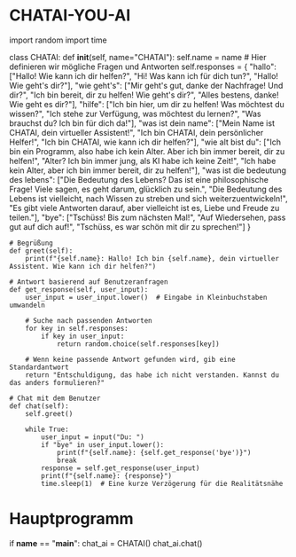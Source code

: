 # CHATAI-YOU-AI
import random
import time

class CHATAI:
    def __init__(self, name="CHATAI"):
        self.name = name
        # Hier definieren wir mögliche Fragen und Antworten
        self.responses = {
            "hallo": ["Hallo! Wie kann ich dir helfen?", "Hi! Was kann ich für dich tun?", "Hallo! Wie geht's dir?"],
            "wie geht's": ["Mir geht's gut, danke der Nachfrage! Und dir?", "Ich bin bereit, dir zu helfen! Wie geht's dir?", "Alles bestens, danke! Wie geht es dir?"],
            "hilfe": ["Ich bin hier, um dir zu helfen! Was möchtest du wissen?", "Ich stehe zur Verfügung, was möchtest du lernen?", "Was brauchst du? Ich bin für dich da!"],
            "was ist dein name": ["Mein Name ist CHATAI, dein virtueller Assistent!", "Ich bin CHATAI, dein persönlicher Helfer!", "Ich bin CHATAI, wie kann ich dir helfen?"],
            "wie alt bist du": ["Ich bin ein Programm, also habe ich kein Alter. Aber ich bin immer bereit, dir zu helfen!", "Alter? Ich bin immer jung, als KI habe ich keine Zeit!", "Ich habe kein Alter, aber ich bin immer bereit, dir zu helfen!"],
            "was ist die bedeutung des lebens": ["Die Bedeutung des Lebens? Das ist eine philosophische Frage! Viele sagen, es geht darum, glücklich zu sein.", "Die Bedeutung des Lebens ist vielleicht, nach Wissen zu streben und sich weiterzuentwickeln!", "Es gibt viele Antworten darauf, aber vielleicht ist es, Liebe und Freude zu teilen."],
            "bye": ["Tschüss! Bis zum nächsten Mal!", "Auf Wiedersehen, pass gut auf dich auf!", "Tschüss, es war schön mit dir zu sprechen!"]
        }

    # Begrüßung
    def greet(self):
        print(f"{self.name}: Hallo! Ich bin {self.name}, dein virtueller Assistent. Wie kann ich dir helfen?")

    # Antwort basierend auf Benutzeranfragen
    def get_response(self, user_input):
        user_input = user_input.lower()  # Eingabe in Kleinbuchstaben umwandeln
        
        # Suche nach passenden Antworten
        for key in self.responses:
            if key in user_input:
                return random.choice(self.responses[key])
        
        # Wenn keine passende Antwort gefunden wird, gib eine Standardantwort
        return "Entschuldigung, das habe ich nicht verstanden. Kannst du das anders formulieren?"

    # Chat mit dem Benutzer
    def chat(self):
        self.greet()
        
        while True:
            user_input = input("Du: ")
            if "bye" in user_input.lower():
                print(f"{self.name}: {self.get_response('bye')}")
                break
            response = self.get_response(user_input)
            print(f"{self.name}: {response}")
            time.sleep(1)  # Eine kurze Verzögerung für die Realitätsnähe

# Hauptprogramm
if __name__ == "__main__":
    chat_ai = CHATAI()
    chat_ai.chat()

